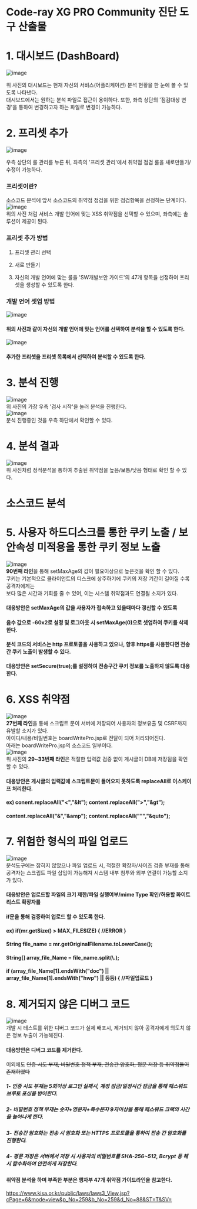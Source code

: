 Code-ray XG PRO Community 진단 도구 산출물
=================================================

# 1. 대시보드 (DashBoard)  
![image](https://user-images.githubusercontent.com/49786050/73178897-8c4b6b80-4155-11ea-828c-8b8017879142.png)  

위 사진의 대시보드는 현재 자신의 서비스(어플리케이션) 분석 현황을 한 눈에 볼 수 있도록 나타낸다.  
대시보드에서는 원하는 분석 파일로 접근이 용이하다. 
또한, 좌측 상단의 '점검대상 변경'을 통하여 변경하고자 하는 파일로 변경이 가능하다.  

# 2. 프리셋 추가 

![image](https://user-images.githubusercontent.com/49786050/73179044-e5b39a80-4155-11ea-9134-1a814f467f03.png)  

우측 상단의 룰 관리를 누른 뒤, 좌측의 '프리셋 관리'에서 취약점 점검 룰을 새로만들기/수정이 가능하다.  

### 프리셋이란?  
소스코드 분석에 앞서 소스코드의 취약점 점검을 위한 점검항목을 선정하는 단계이다.  
![image](https://user-images.githubusercontent.com/49786050/73179300-6a9eb400-4156-11ea-8e26-05d65641a4c7.png)  
위의 사진 처럼 서비스 개발 언어에 맞는 XSS 취약점을 선택할 수 있으며, 좌측에는 솔루션이 제공이 된다.  

### 프리셋 추가 방법 
1. 프리셋 관리 선택  

2. 새로 만들기  

3. 자신의 개발 언어에 맞는 룰을 'SW개발보안 가이드'의 47개 항목을 선정하여 프리셋을 생성할 수 있도록 한다.  

### 개발 언어 셋업 방법 

![image](https://user-images.githubusercontent.com/49786050/73179546-fa446280-4156-11ea-94de-f9f1cc1ddf7b.png)  
#### 위의 사진과 같이 자신의 개발 언어에 맞는 언어를 선택하여 분석을 할 수 있도록 한다.  

![image](https://user-images.githubusercontent.com/49786050/73179612-1811c780-4157-11ea-86da-2d6fcccbb8c4.png)  
#### 추가한 프리셋을 프리셋 목록에서 선택하여 분석할 수 있도록 한다.  

# 3. 분석 진행
![image](https://user-images.githubusercontent.com/49786050/73179784-6f179c80-4157-11ea-8788-3259fa552852.png)  
위 사진의 가장 우측 '검사 시작'을 눌러 분석을 진행한다.  
![image](https://user-images.githubusercontent.com/49786050/73180047-da616e80-4157-11ea-9eda-8d2541f0de8c.png)  
분석 진행중인 것을 우측 하단에서 확인할 수 있다.  

# 4. 분석 결과
![image](https://user-images.githubusercontent.com/49786050/73180197-2f04e980-4158-11ea-9364-8e977e51b9cd.png)  
위 사진처럼 정적분석을 통하여 추출된 취약점을 높음/보통/낮음 형태로 확인 할 수 있다.  

소스코드 분석
==============
# 5. 사용자 하드디스크를 통한 쿠키 노출 / 보안속성 미적용을 통한 쿠키 정보 노출  
![image](https://user-images.githubusercontent.com/49786050/73180705-3678c280-4159-11ea-8458-8271fb0eda52.png)  
**90번째 라인**을 통해 setMaxAge의 값이 필요이상으로 높은것을 확인 할 수 있다.  
쿠키는 기본적으로 클라이언트의 디스크에 상주하기에 쿠키의 저장 기간이 길어질 수록 공격자에게는  
보다 많은 시간과 기회를 줄 수 있어, 이는 시스템 취약점과도 연결될 소지가 있다.  

#### 대응방안은 setMaxAge의 값을 사용자가 접속하고 있을때마다 갱신할 수 있도록  
#### 음수 값으로 -60x2로 설정 및 로그아웃 시 setMaxAge(0)으로 셋업하여 쿠키를 삭제한다.  

**분석 코드의 서비스는 http 프로토콜을 사용하고 있으나, 향후 https를 사용한다면 전송 간 쿠키 노출이 발생할 수 있다.**  
#### 대응방안은 setSecure(true);를 설정하여 전송구간 쿠키 정보를 노출하지 않도록 대응한다.  

# 6. XSS 취약점
![image](https://user-images.githubusercontent.com/49786050/73182193-ee0ed400-415b-11ea-998f-c66719ea3e73.png)  
**27번째 라인**을 통해 스크립트 문이 서버에 저장되어 사용자의 정보유출 및 CSRF까지 유발할 소지가 있다.  
아이디/내용/비밀번호는 boardWritePro.jsp로 전달이 되어 처리되어진다.  
아래는 boardWritePro.jsp의 소스코드 일부이다.  
![image](https://user-images.githubusercontent.com/49786050/73182320-33330600-415c-11ea-9eb2-8f94ecffef93.png)  
위 사진의 **29~33번째 라인**은 적절한 입력값 검증 없이 게시글이 DB에 저장됨을 확인할 수 있다.  

#### 대응방안은 게시글의 입력값에 스크립트문이 들어오지 못하도록 replaceAll로 이스케이프 처리한다.  
#### ex) conent.replaceAll("<","&lt"); content.replaceAll(">","&gt");  
#### content.replaceAll("&","&amp"); content.replaceAll("\"","&quto");  

# 7. 위험한 형식의 파일 업로드
![image](https://user-images.githubusercontent.com/49786050/73183094-9d987600-415d-11ea-82d5-8644249dd6ae.png)  
분석도구에는 잡히지 않았으나 파일 업로드 시, 적절한 확장자/사이즈 검증 부재를 통해  
공격자는 스크립트 파일 삽입이 가능해져 시스템 내부 침투와 외부 연결이 가능할 소지가 있다.  

#### 대응방안은 업로드할 파일의 크기 제한/파일 실행여부/mime Type 확인/허용할 화이트 리스트 확장자를  
#### if문을 통해 검증하여 업로드 할 수 있도록 한다.  
#### ex) if(mr.getSize() > MAX_FILESIZE) { //ERROR }  
#### String file_name = mr.getOriginalFilename.toLowerCase();  
#### String[] array_file_Name = file_name.split(\\.);
#### if (array_file_Name[1].endsWith("doc") || array_file_Name[1].endsWith("hwp") || 등등) { //파일업로드 }  

# 8. 제거되지 않은 디버그 코드
![image](https://user-images.githubusercontent.com/49786050/73184011-16e49880-415f-11ea-8007-14f42ad517ab.png)  
개발 시 테스트를 위한 디버그 코드가 실제 배포시, 제거되지 않아 공격자에게 의도치 않은 정보 누출이 가능해진다.   

#### 대응방안은 디버그 코드를 제거한다.  

이외에도 ~~인증 시도 부재, 비밀번호 정책 부재, 전송간 암호화, 평문 저장 등 취약점들이 존재하였다~~  
##### 1- 인증 시도 부재는 5회이상 로그인 실패시, 계정 잠금/일정시간 잠금을 통해 패스워드 브루토 포싱을 방어한다.  
##### 2- 비밀번호 정책 부재는 숫자+영문자+특수문자 9자이상을 통해 패스워드 크랙의 시간을 늘어나게 한다.    
##### 3- 전송간 암호화는 전송 시 암호화 또는 HTTPS 프로토콜을 통하여 전송 간 암호화를 진행한다.  
##### 4- 평문 저장은 서버에서 저장 시 사용자의 비밀번호를 SHA-256~512, Bcrypt 등 해시 함수화하여 안전하게 저장한다.  

#### 취약점 분석을 하며 부족한 부분은 행자부 47개 취약점 가이드라인을 참고한다.
<https://www.kisa.or.kr/public/laws/laws3_View.jsp?cPage=6&mode=view&p_No=259&b_No=259&d_No=88&ST=T&SV=>  
